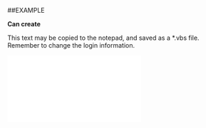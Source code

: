 

##EXAMPLE

**Can create**

This text may be copied to the notepad, and saved as a *.vbs file. Remember to change the login information.

![](../../Examples/vbs/SOSentry.CanCreate.vbs.txt)





